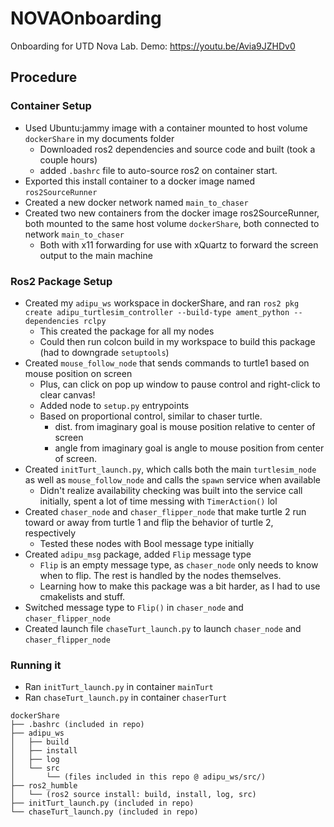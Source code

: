 # NOVAOnboarding
Onboarding for UTD Nova Lab. Demo: https://youtu.be/Avia9JZHDv0

## Procedure
### Container Setup
- Used Ubuntu:jammy image with a container mounted to host volume `dockerShare` in my documents folder
  - Downloaded ros2 dependencies and source code and built (took a couple hours)
  - added `.bashrc` file to auto-source ros2 on container start.
- Exported this install container to a docker image named `ros2SourceRunner`
- Created a new docker network named `main_to_chaser`
- Created two new containers from the docker image ros2SourceRunner, both mounted to the same host volume `dockerShare`, both connected to network `main_to_chaser`
  - Both with x11 forwarding for use with xQuartz to forward the screen output to the main machine

### Ros2 Package Setup
- Created my `adipu_ws` workspace in dockerShare, and ran `ros2 pkg create adipu_turtlesim_controller --build-type ament_python -- dependencies rclpy`
  - This created the package for all my nodes
  - Could then run colcon build in my workspace to build this package (had to downgrade `setuptools`)
- Created `mouse_follow_node` that sends commands to turtle1 based on mouse position on screen
  - Plus, can click on pop up window to pause control and right-click to clear canvas!
  - Added node to `setup.py` entrypoints
  - Based on proportional control, similar to chaser turtle.
    - dist. from imaginary goal is mouse position relative to center of screen
    - angle from imaginary goal is angle to mouse position from center of screen.
- Created `initTurt_launch.py`, which calls both the main `turtlesim_node` as well as `mouse_follow_node` and calls the `spawn` service when available
  - Didn't realize availability checking was built into the service call initially, spent a lot of time messing with `TimerAction()` lol
- Created `chaser_node` and `chaser_flipper_node` that make turtle 2 run toward or away from turtle 1 and flip the behavior of turtle 2, respectively
  - Tested these nodes with Bool message type initially
- Created `adipu_msg` package, added `Flip` message type
  - `Flip` is an empty message type, as `chaser_node` only needs to know when to flip. The rest is handled by the nodes themselves.
  - Learning how to make this package was a bit harder, as I had to use cmakelists and stuff.
- Switched message type to `Flip()` in `chaser_node` and `chaser_flipper_node`
- Created launch file `chaseTurt_launch.py` to launch `chaser_node` and `chaser_flipper_node`

### Running it
- Ran `initTurt_launch.py` in container `mainTurt`
- Ran `chaseTurt_launch.py` in container `chaserTurt`

```text
dockerShare
├── .bashrc (included in repo)
├── adipu_ws
│   ├── build
│   ├── install
│   ├── log
│   └── src
│       └── (files included in this repo @ adipu_ws/src/)
├── ros2_humble
│   └── (ros2 source install: build, install, log, src)
├── initTurt_launch.py (included in repo)
└── chaseTurt_launch.py (included in repo)
```
